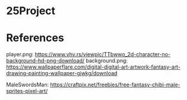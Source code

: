 # 25Project

# References
player.png: https://www.vhv.rs/viewpic/TTbwwo_2d-character-no-background-hd-png-download/
background.png: https://www.wallpaperflare.com/digital-digital-art-artwork-fantasy-art-drawing-painting-wallpaper-gjwkg/download

MaleSwordsMan: https://craftpix.net/freebies/free-fantasy-chibi-male-sprites-pixel-art/